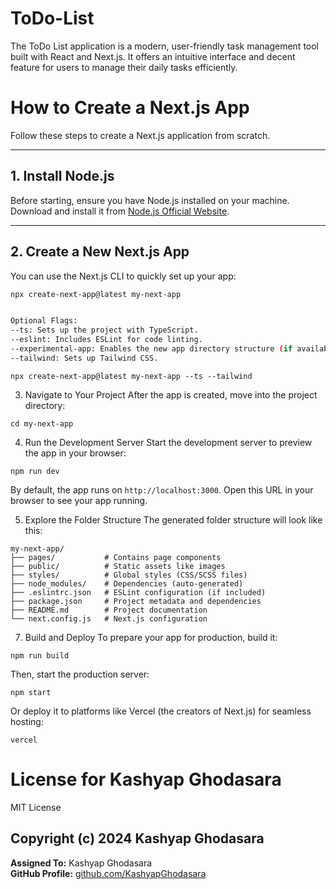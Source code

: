 # ToDo-List
The ToDo List application is a modern, user-friendly task management tool built with React and Next.js. It offers an intuitive interface and decent feature for users to manage their daily tasks efficiently.

# How to Create a Next.js App

Follow these steps to create a Next.js application from scratch.

---

## 1. **Install Node.js**
Before starting, ensure you have Node.js installed on your machine. Download and install it from [Node.js Official Website](https://nodejs.org).

---

## 2. **Create a New Next.js App**

You can use the Next.js CLI to quickly set up your app:

```bash
npx create-next-app@latest my-next-app


Optional Flags:
--ts: Sets up the project with TypeScript.
--eslint: Includes ESLint for code linting.
--experimental-app: Enables the new app directory structure (if available).
--tailwind: Sets up Tailwind CSS.
```
```
npx create-next-app@latest my-next-app --ts --tailwind
```

3. Navigate to Your Project
After the app is created, move into the project directory:

```
cd my-next-app
```
4. Run the Development Server
Start the development server to preview the app in your browser:


```
npm run dev
```
By default, the app runs on ```http://localhost:3000```. Open this URL in your browser to see your app running.


5. Explore the Folder Structure
The generated folder structure will look like this:
```
my-next-app/
├── pages/           # Contains page components
├── public/          # Static assets like images
├── styles/          # Global styles (CSS/SCSS files)
├── node_modules/    # Dependencies (auto-generated)
├── .eslintrc.json   # ESLint configuration (if included)
├── package.json     # Project metadata and dependencies
├── README.md        # Project documentation
└── next.config.js   # Next.js configuration
```

7. Build and Deploy
To prepare your app for production, build it:

```
npm run build
```
Then, start the production server:


```
npm start
```
Or deploy it to platforms like Vercel (the creators of Next.js) for seamless hosting:
```
vercel
```



# License for Kashyap Ghodasara

MIT License

Copyright (c) 2024 **Kashyap Ghodasara**
---

**Assigned To:** Kashyap Ghodasara  
**GitHub Profile:** [github.com/KashyapGhodasara](https://github.com/KashyapGhodasara)



